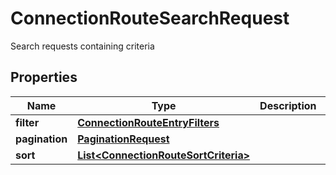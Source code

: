 

# ConnectionRouteSearchRequest

Search requests containing criteria

## Properties

| Name | Type | Description | Notes |
|------------ | ------------- | ------------- | -------------|
|**filter** | [**ConnectionRouteEntryFilters**](ConnectionRouteEntryFilters.md) |  |  [optional] |
|**pagination** | [**PaginationRequest**](PaginationRequest.md) |  |  [optional] |
|**sort** | [**List&lt;ConnectionRouteSortCriteria&gt;**](ConnectionRouteSortCriteria.md) |  |  [optional] |



